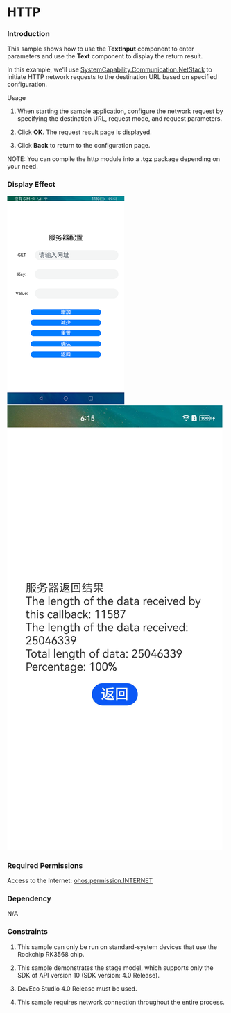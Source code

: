# HTTP

### Introduction

This sample shows how to use the **TextInput** component to enter parameters and use the **Text** component to display the return result.

In this example, we'll use [SystemCapability.Communication.NetStack](https://gitee.com/openharmony/docs/blob/master/en/application-dev/reference/apis-network-kit/js-apis-http.md) to initiate HTTP network requests to the destination URL based on specified configuration.

Usage

1. When starting the sample application, configure the network request by specifying the destination URL, request mode, and request parameters.

2. Click **OK**. The request result page is displayed.

3. Click **Back** to return to the configuration page.

NOTE: You can compile the http module into a **.tgz** package depending on your need.

### Display Effect

![](screenshots/device/index.png) ![](screenshots/device/result.png)

### Required Permissions

Access to the Internet: [ohos.permission.INTERNET](https://gitee.com/openharmony/docs/blob/master/en/application-dev/security/AccessToken/permissions-for-all.md)

### Dependency

N/A

### Constraints

1. This sample can only be run on standard-system devices that use the Rockchip RK3568 chip.

2. This sample demonstrates the stage model, which supports only the SDK of API version 10 (SDK version: 4.0 Release).

3. DevEco Studio 4.0 Release must be used.

4. This sample requires network connection throughout the entire process.
